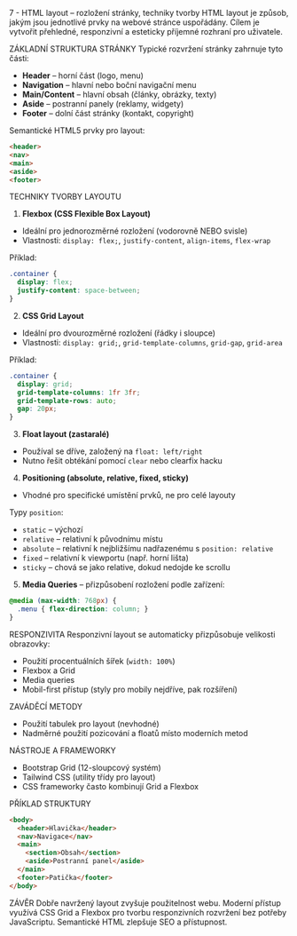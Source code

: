 7 - HTML layout – rozložení stránky, techniky tvorby
HTML layout je způsob, jakým jsou jednotlivé prvky na webové stránce uspořádány. Cílem je vytvořit přehledné, responzivní a esteticky příjemné rozhraní pro uživatele.

ZÁKLADNÍ STRUKTURA STRÁNKY
Typické rozvržení stránky zahrnuje tyto části:

* **Header** – horní část (logo, menu)
* **Navigation** – hlavní nebo boční navigační menu
* **Main/Content** – hlavní obsah (články, obrázky, texty)
* **Aside** – postranní panely (reklamy, widgety)
* **Footer** – dolní část stránky (kontakt, copyright)

Semantické HTML5 prvky pro layout:

```html
<header>
<nav>
<main>
<aside>
<footer>
```

TECHNIKY TVORBY LAYOUTU

1. **Flexbox (CSS Flexible Box Layout)**

* Ideální pro jednorozměrné rozložení (vodorovně NEBO svisle)
* Vlastnosti: `display: flex;`, `justify-content`, `align-items`, `flex-wrap`

Příklad:

```css
.container {
  display: flex;
  justify-content: space-between;
}
```

2. **CSS Grid Layout**

* Ideální pro dvourozměrné rozložení (řádky i sloupce)
* Vlastnosti: `display: grid;`, `grid-template-columns`, `grid-gap`, `grid-area`

Příklad:

```css
.container {
  display: grid;
  grid-template-columns: 1fr 3fr;
  grid-template-rows: auto;
  gap: 20px;
}
```

3. **Float layout (zastaralé)**

* Používal se dříve, založený na `float: left/right`
* Nutno řešit obtékání pomocí `clear` nebo clearfix hacku

4. **Positioning (absolute, relative, fixed, sticky)**

* Vhodné pro specifické umístění prvků, ne pro celé layouty

Typy `position`:

* `static` – výchozí
* `relative` – relativní k původnímu místu
* `absolute` – relativní k nejbližšímu nadřazenému s `position: relative`
* `fixed` – relativní k viewportu (např. horní lišta)
* `sticky` – chová se jako relative, dokud nedojde ke scrollu

5. **Media Queries** – přizpůsobení rozložení podle zařízení:

```css
@media (max-width: 768px) {
  .menu { flex-direction: column; }
}
```

RESPONZIVITA
Responzivní layout se automaticky přizpůsobuje velikosti obrazovky:

* Použití procentuálních šířek (`width: 100%`)
* Flexbox a Grid
* Media queries
* Mobil-first přístup (styly pro mobily nejdříve, pak rozšíření)

ZAVÁDĚCÍ METODY

* Použití tabulek pro layout (nevhodné)
* Nadměrné použití pozicování a floatů místo moderních metod

NÁSTROJE A FRAMEWORKY

* Bootstrap Grid (12-sloupcový systém)
* Tailwind CSS (utility třídy pro layout)
* CSS frameworky často kombinují Grid a Flexbox

PŘÍKLAD STRUKTURY

```html
<body>
  <header>Hlavička</header>
  <nav>Navigace</nav>
  <main>
    <section>Obsah</section>
    <aside>Postranní panel</aside>
  </main>
  <footer>Patička</footer>
</body>
```

ZÁVĚR
Dobře navržený layout zvyšuje použitelnost webu. Moderní přístup využívá CSS Grid a Flexbox pro tvorbu responzivních rozvržení bez potřeby JavaScriptu. Semantické HTML zlepšuje SEO a přístupnost.
